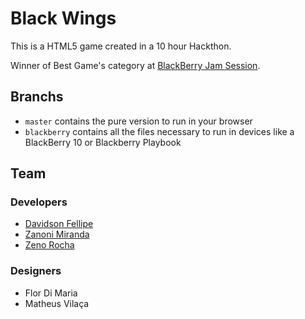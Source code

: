 # Black Wings

This is a HTML5 game created in a 10 hour Hackthon. 

Winner of Best Game's category at [BlackBerry Jam Session](http://blackberryjamsessions.com).

## Branchs

* `master` contains the pure version to run in your browser
* `blackberry` contains all the files necessary to run in devices like a BlackBerry 10 or Blackberry Playbook


## Team

### Developers

* [Davidson Fellipe](https://github.com/davidsonfellipe/)
* [Zanoni Miranda](https://github.com/Zmaster2/)
* [Zeno Rocha](https://github.com/zenorocha/)

### Designers

* Flor Di Maria
* Matheus Vilaça
